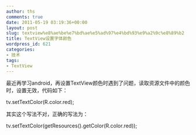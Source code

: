 ```yaml
---
author: ths
comments: true
date: 2011-05-19 03:19:36+00:00
layout: post
slug: textview%e8%ae%be%e7%bd%ae%e5%ad%97%e4%bd%93%e9%a2%9c%e8%89%b2
title: TextView设置字体颜色
wordpress_id: 621
categories:
- 技术
tags:
- TextView
---
```


最近再学习android，再设置TextView颜色时遇到了问题，读取资源文件中的颜色时，设置无效，代码如下：

tv.setTextColor(R.color.red);

其实这个写法不对，正确的写法为：

tv.setTextColor(getResources().getColor(R.color.red));





